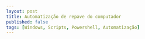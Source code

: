 ```yaml
---
layout: post
title: Automatização de repave do computador
published: false
tags: [Windows, Scripts, Powershell, Automatização]
---
```


